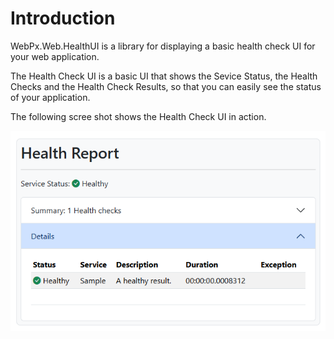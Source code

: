 # Introduction

WebPx.Web.HealthUI is a library for displaying a basic health check UI for your web application.

The Health Check UI is a basic UI that shows the Sevice Status, the Health Checks and the Health Check Results, so that you can easily see the status of your application.

The following scree shot shows the Health Check UI in action.

![Health Check UI Sample.](../images/HealthCheckSample.png)
